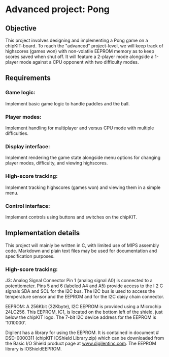 # Advanced project: Pong

## Objective

This project involves designing and implementing a Pong game on a chipKIT-board. To reach the "advanced" project-level, we will keep track of highscores (games won) with non-volatile EEPROM memory as to keep scores saved when shut off. It will feature a 2-player mode alongside a 1-player mode against a CPU opponent with two difficulty modes.

## Requirements

### Game logic: 
Implement basic game logic to handle paddles and the ball.

### Player modes: 
Implement handling for multiplayer and versus CPU mode with multiple difficulties.

### Display interface: 
Implement rendering the game state alongside menu options for changing player modes, difficulty, and viewing highscores.

### High-score tracking: 
Implement tracking highscores (games won) and viewing them in a simple menu.

### Control interface: 
Implement controls using buttons and switches on the chipKIT.

## Implementation details

This project will mainly be written in C, with limited use of MIPS assembly code. Markdown and plain text files may be used for documentation and specification purposes.

### High-score tracking:

J3: Analog Signal Connector
Pin 1 (analog signal A0) is connected to a potentiometer. Pins 5 and 6 (labeled A4 and A5) provide
access to the I 2 C signals SDA and SCL for the I2C bus. The I2C bus is used to access the temperature
sensor and the EEPROM and for the I2C daisy chain connector.

EEPROM: A 256Kbit (32Kbyte), I2C EEPROM is provided using a Microchip 24LC256. This EEPROM, IC1, is located on the bottom left of the shield, just below the chipKIT logo. The 7-bit I2C device address for the EEPROM is ‘1010000’.

Digilent has a library for using the EEPROM. It is contained in document # DSD-0000311 (chipKIT IOShield
Library.zip) which can be downloaded from the Basic I/O Shield product page at www.digilentinc.com. The
EEPROM library is IOShieldEEPROM.